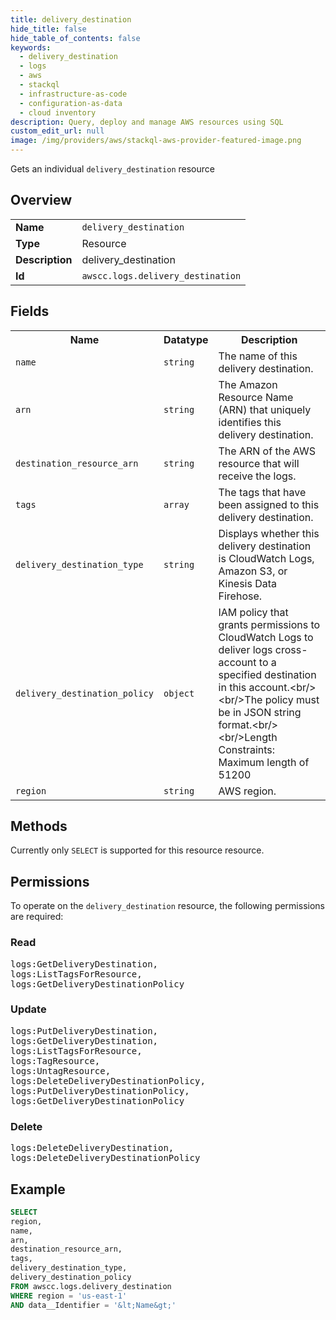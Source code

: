 ```yaml
---
title: delivery_destination
hide_title: false
hide_table_of_contents: false
keywords:
  - delivery_destination
  - logs
  - aws
  - stackql
  - infrastructure-as-code
  - configuration-as-data
  - cloud inventory
description: Query, deploy and manage AWS resources using SQL
custom_edit_url: null
image: /img/providers/aws/stackql-aws-provider-featured-image.png
---
```

Gets an individual <code>delivery_destination</code> resource

## Overview
<table><tbody>
<tr><td><b>Name</b></td><td><code>delivery_destination</code></td></tr>
<tr><td><b>Type</b></td><td>Resource</td></tr>
<tr><td><b>Description</b></td><td>delivery_destination</td></tr>
<tr><td><b>Id</b></td><td><code>awscc.logs.delivery_destination</code></td></tr>
</tbody></table>

## Fields
<table><tbody>
<tr><th>Name</th><th>Datatype</th><th>Description</th></tr>
<tr><td><code>name</code></td><td><code>string</code></td><td>The name of this delivery destination.</td></tr>
<tr><td><code>arn</code></td><td><code>string</code></td><td>The Amazon Resource Name (ARN) that uniquely identifies this delivery destination.</td></tr>
<tr><td><code>destination_resource_arn</code></td><td><code>string</code></td><td>The ARN of the AWS resource that will receive the logs.</td></tr>
<tr><td><code>tags</code></td><td><code>array</code></td><td>The tags that have been assigned to this delivery destination.</td></tr>
<tr><td><code>delivery_destination_type</code></td><td><code>string</code></td><td>Displays whether this delivery destination is CloudWatch Logs, Amazon S3, or Kinesis Data Firehose.</td></tr>
<tr><td><code>delivery_destination_policy</code></td><td><code>object</code></td><td>IAM policy that grants permissions to CloudWatch Logs to deliver logs cross-account to a specified destination in this account.&lt;br&#x2F;&gt;&lt;br&#x2F;&gt;The policy must be in JSON string format.&lt;br&#x2F;&gt;&lt;br&#x2F;&gt;Length Constraints: Maximum length of 51200</td></tr>
<tr><td><code>region</code></td><td><code>string</code></td><td>AWS region.</td></tr>

</tbody></table>

## Methods
Currently only <code>SELECT</code> is supported for this resource resource.

## Permissions

To operate on the <code>delivery_destination</code> resource, the following permissions are required:

### Read
<pre>
logs:GetDeliveryDestination,
logs:ListTagsForResource,
logs:GetDeliveryDestinationPolicy</pre>

### Update
<pre>
logs:PutDeliveryDestination,
logs:GetDeliveryDestination,
logs:ListTagsForResource,
logs:TagResource,
logs:UntagResource,
logs:DeleteDeliveryDestinationPolicy,
logs:PutDeliveryDestinationPolicy,
logs:GetDeliveryDestinationPolicy</pre>

### Delete
<pre>
logs:DeleteDeliveryDestination,
logs:DeleteDeliveryDestinationPolicy</pre>


## Example
```sql
SELECT
region,
name,
arn,
destination_resource_arn,
tags,
delivery_destination_type,
delivery_destination_policy
FROM awscc.logs.delivery_destination
WHERE region = 'us-east-1'
AND data__Identifier = '&lt;Name&gt;'
```
